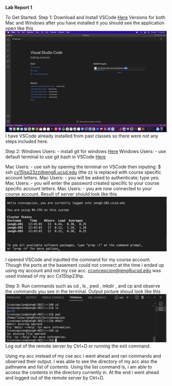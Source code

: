 **Lab Report 1**


To Get Started: 
Step 1: Download and Install VSCode [Here](https://code.visualstudio.com/) Versions for both Mac and Windows
after you have installed it you should see the application open like this ![Image](vscode.jpg)
I have VSCode already installed from past classes so there were not any steps included here.

Step 2: 
Windows Users: - install git for windows [Here](https://gitforwindows.org/)
Windows Users: - use default terminal to use git bash in VSCode [Here](https://stackoverflow.com/questions/42606837/how-do-i-use-bash-on-windows-from-the-visual-studio-code-integrated-terminal/50527994#50527994)

Mac Users: - use ssh by opening the terminal on VSCode then inputing: $ ssh cs15lsp23zz@ieng6.ucsd.edu (the zz is replaced with course specific account letters.
Mac Users: - you will be asked to authenticate; type yes. 
Mac Users: - you will enter the password created specific to your course specific account letters. 
Mac Users: - you are now connected to your course account. 
Result of server should look like this ![Image](server.jpg)

I opened VSCode and inputted the command for my course account. 
Though the ports at the basement could not connect at the time i ended up using my account and not my cse acc. 
cconcepcion@ieng6ucsd.edu was used instead of my acc Cs15lsp23hp.


Step 3: 
Run commands such as cd , ls , pwd , mkdir , and cp and observe the commands you see in the terminal. 
Output picture shoud look like this ![Image](commands.jpg) 
Log out of the remote server by Ctrl+D or running the exit command.

Using my acc instead of my cse acc i went ahead and ran commands and observed their output. 
I was able to see the directory of my acc also the pathname and list of contents. 
Using the list command ls, i am able to access the contents in the directory currently in. 
At the end i went ahead and logged out of the remote server by Ctrl+D. 

